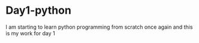 # Day1-python
I am starting to learn python programming from scratch once again and this is my work for day 1 
